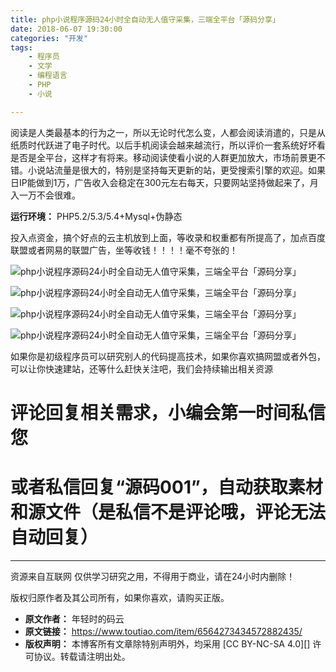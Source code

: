 ```yaml
---
title: php小说程序源码24小时全自动无人值守采集，三端全平台「源码分享」
date: 2018-06-07 19:30:00
categories: "开发"
tags:
	- 程序员
	- 文学
	- 编程语言
	- PHP
	- 小说

---
```


阅读是人类最基本的行为之一，所以无论时代怎么变，人都会阅读消遣的，只是从纸质时代跃进了电子时代。以后手机阅读会越来越流行，所以评价一套系统好坏看是否是全平台，这样才有将来。移动阅读使看小说的人群更加放大，市场前景更不错。小说站流量是很大的，特别是坚持每天更新的站，更受搜索引擎的欢迎。如果日IP能做到1万，广告收入会稳定在300元左右每天，只要网站坚持做起来了，月入一万不会很难。

**运行环境：** PHP5.2/5.3/5.4+Mysql+伪静态

投入点资金，搞个好点的云主机放到上面，等收录和权重都有所提高了，加点百度联盟或者网易的联盟广告，坐等收钱！！！！毫不夸张的！

![php小说程序源码24小时全自动无人值守采集，三端全平台「源码分享」][php_24]

![php小说程序源码24小时全自动无人值守采集，三端全平台「源码分享」][php_24 1]

![php小说程序源码24小时全自动无人值守采集，三端全平台「源码分享」][php_24 2]

![php小说程序源码24小时全自动无人值守采集，三端全平台「源码分享」][php_24 3]

如果你是初级程序员可以研究别人的代码提高技术，如果你喜欢搞网盟或者外包，可以让你快速建站，还等什么赶快关注吧，我们会持续输出相关资源

# **评论回复相关需求，小编会第一时间私信您** #

# **或者私信回复“源码001”，自动获取素材和源文件（是私信不是评论哦，评论无法自动回复）** #

--------------------

资源来自互联网 仅供学习研究之用，不得用于商业，请在24小时内删除！

版权归原作者及其公司所有，如果你喜欢，请购买正版。


[php_24]: /pro/os/crawler/IIRR-IUMQ-2IV3.jpg
[php_24 1]: /pro/os/crawler/JUBB-MQF7-BEIE.jpg
[php_24 2]: /pro/os/crawler/AIJM-RAJU-JA2Y.jpg
[php_24 3]: /pro/os/crawler/NNUZ-JQUB-QUNB.jpg
 *  **原文作者：** 年轻时的码云
 *  **原文链接：** https://www.toutiao.com/item/6564273434572882435/
 *  **版权声明：** 本博客所有文章除特别声明外，均采用 [CC BY-NC-SA 4.0][] 许可协议。转载请注明出处。